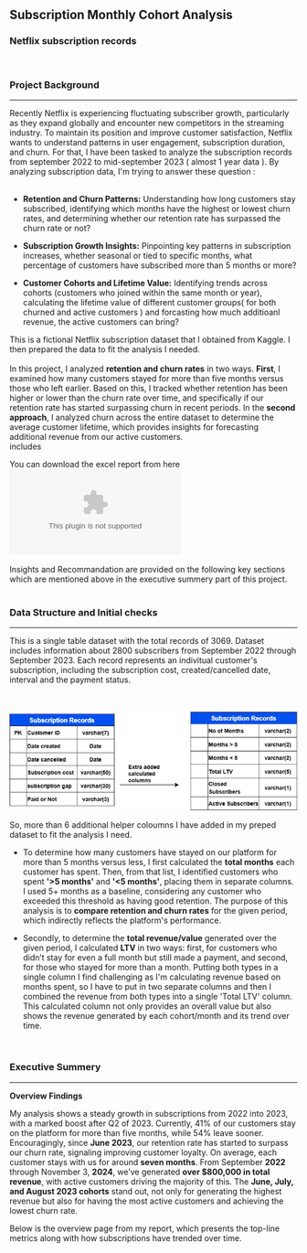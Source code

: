 ## Subscription Monthly Cohort Analysis
### **Netflix** subscription records 
<br/> 
<h3>Project Background</h3> 
<hr> 
Recently Netflix is experiencing fluctuating subscriber growth, particularly as they expand globally and encounter new competitors in the streaming industry. To maintain its position and improve customer satisfaction, Netflix wants to understand patterns in user engagement, subscription duration, and churn. For that, I have been tasked to analyze the subscription records from  september 2022 to mid-september 2023 ( almost 1 year data ). By analyzing subscription data, I'm trying to answer these question :<br/> 
<br/> 

* **Retention and Churn Patterns:** Understanding how long customers stay subscribed, identifying which months have the highest or lowest churn rates, and determining whether our retention rate has surpassed the churn rate or not? 
* **Subscription Growth Insights:** Pinpointing key patterns in subscription increases, whether seasonal or tied to specific months, what percentage of customers have subscribed more than 5 months or more?

* **Customer Cohorts and Lifetime Value:** Identifying trends across cohorts (customers who joined within the same month or year), calculating the lifetime value of different customer groups( for both churned and active customers ) and forcasting how much additioanl revenue, the active customers can bring?  

This is a fictional Netflix subscription dataset that I obtained from Kaggle. I then prepared the data to fit the analysis I needed.<br/>    
In this project, I analyzed **retention and churn rates** in two ways. **First**, I examined how many customers stayed for more than five months versus those who left earlier. Based on this, I tracked whether retention has been higher or lower than the churn rate over time, and specifically if our retention rate has started surpassing churn in recent periods. In the **second approach**, I analyzed churn across the entire dataset to determine the average customer lifetime, which provides insights for forecasting additional revenue from our active customers.<br/> includes

You can download the excel report from here ![Excel report](https://github.com/arghanilhub/Subscription-Cohort-Analysis/blob/main/Subscription%20Cohort%20Analysis%20Data(AutoRecovered).xlsx) 

Insights and Recommandation are provided on the following key sections which are mentioned above in the executive summery part of this project.
<br/> 
<br/> 
<h3>Data Structure and Initial checks</h3> 
<hr> 
This is a single table dataset with the total records of 3069. Dataset includes information about 2800 subscribers from September 2022 through September 2023. Each record represents an indivitual customer's subscription, including the subscription cost, created/cancelled date, interval and the payment status. 
<br/> 
<br/> 

&nbsp; &nbsp; &nbsp; &nbsp; &nbsp; &nbsp; &nbsp; &nbsp;![ERD](https://github.com/arghanilhub/Subscription-Cohort-Analysis/blob/main/ERD.png) <br/> 

So, more than 6 additional helper coloumns I have added in my preped dataset to fit the analysis I need.<br/>  
* To determine how many customers have stayed on our platform for more than 5 months versus less, I first calculated the **total months** each customer has spent. Then, from that list, I identified customers who spent **'>5 months'** and **'<5 months'**, placing them in separate columns. I used 5+ months as a baseline, considering any customer who exceeded this threshold as having good retention. The purpose of this analysis is to **compare retention and churn rates** for the given period, which indirectly reflects the platform's performance.<br/>

* Secondly, to determine the **total revenue/value** generated over the given period, I calculated **LTV** in two ways: first, for customers who didn’t stay for even a full month but still made a payment, and second, for those who stayed for more than a month. Putting both types in a single column I find challenging as I'm calculating revenue based on months spent, so I have to put in two separate columns and then I combined the revenue from both types into a single 'Total LTV' column. This calculated column not only provides an overall value but also shows the revenue generated by each cohort/month and its trend over time. 
<br/>
<h3>Executive Summery</h3> 
<hr> 

**Overview Findings**<br/> 

My analysis shows a steady growth in subscriptions from 2022 into 2023, with a marked boost after Q2 of 2023. Currently, 41% of our customers stay on the platform for more than five months, while 54% leave sooner. Encouragingly, since **June 2023**, our retention rate has started to surpass our churn rate, signaling improving customer loyalty. On average, each customer stays with us for around **seven months**. From September **2022** through November 3, **2024**, we’ve generated **over $800,000 in total revenue**, with active customers driving the majority of this. The **June, July, and August 2023 cohorts** stand out, not only for generating the highest revenue but also for having the most active customers and achieving the lowest churn rate.<br/> 

Below is the overview page from my report, which presents the top-line metrics along with how subscriptions have trended over time.
